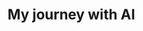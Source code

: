 # My journey with AI

<!--
- fine-tuning
  - [llama3-fine-tuning-as-napoleon-bonaparte.ipynb](./fine-tuning/llama3-fine-tuning-as-napoleon-bonaparte.ipynb)
-->
